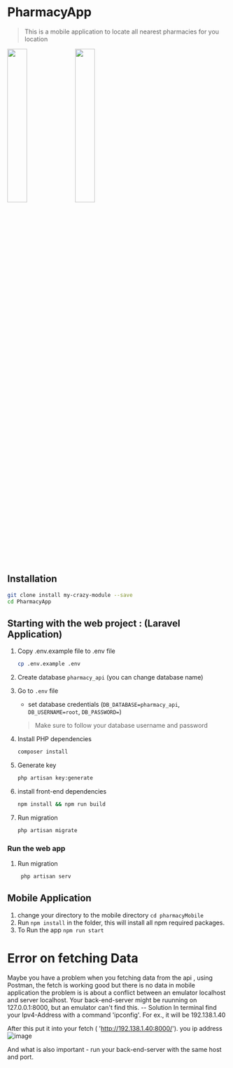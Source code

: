 # PharmacyApp
> This is a mobile application to locate all nearest pharmacies for you location

<img src='https://user-images.githubusercontent.com/110456240/234850504-8f6461c8-25a1-4948-b851-ac77e50b1270.jpeg' height="30%" width="30%" />


<img src='https://user-images.githubusercontent.com/110456240/234850755-ba5a5771-9b42-4ab0-80fe-a3b140987056.jpeg' height="30%" width="30%" />


## Installation

```sh
git clone install my-crazy-module --save
cd PharmacyApp
```

## Starting with the web project : (Laravel Application)
1. Copy .env.example file to .env file
    ```sh
    cp .env.example .env
    ```
1. Create database `pharmacy_api` (you can change database name)


1. Go to `.env` file 
    - set database credentials (`DB_DATABASE=pharmacy_api`, `DB_USERNAME=root`, `DB_PASSWORD=`)
    > Make sure to follow your database username and password

1. Install PHP dependencies 
    ```sh
    composer install
    ```

1. Generate key 
    ```sh
    php artisan key:generate
    ```

1. install front-end dependencies
    ```sh
    npm install && npm run build
    ```

1. Run migration
    ```sh
    php artisan migrate
    ```

### Run the web app
1. Run migration
   ```sh
    php artisan serv
    ```

## Mobile Application

1. change your directory to the mobile directory `cd pharmacyMobile`
2. Run `npm install` in the folder, this will install all npm required packages.
3. To Run the app `npm run start`




# Error on fetching Data
Maybe you have a problem when you fetching data from the api , using Postman, the fetch is working good but  there is no data  in mobile application
the problem is is about a conflict between an emulator localhost and server localhost. Your back-end-server might be ruunning on 127.0.0.1:8000, but an emulator can't find this.
-- Solution
In terminal find your Ipv4-Address with a command 'ipconfig'. For ex., it will be 192.138.1.40

After this put it into your fetch ( 'http://192.138.1.40:8000/'). you ip address
![image](https://user-images.githubusercontent.com/110456240/234855202-19c5f8d0-b638-4e9d-b8bf-f2036de8951c.png)

And what is also important - run your back-end-server with the same host and port.
